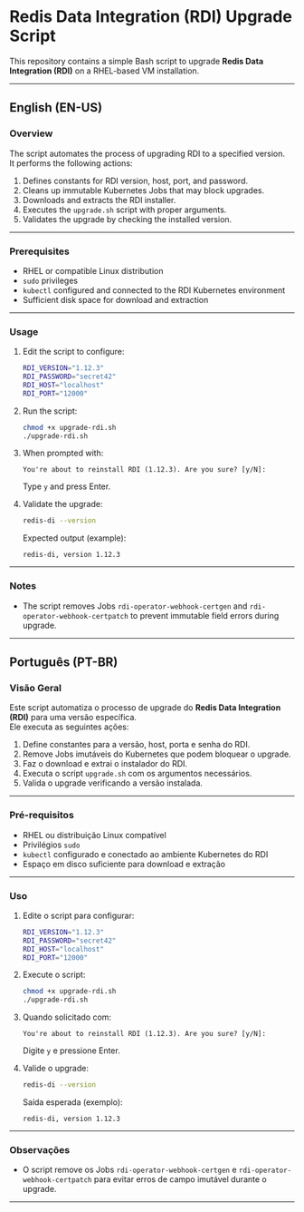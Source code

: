 # Redis Data Integration (RDI) Upgrade Script

This repository contains a simple Bash script to upgrade **Redis Data Integration (RDI)** on a RHEL-based VM installation.

---

## English (EN-US)

### Overview

The script automates the process of upgrading RDI to a specified version.  
It performs the following actions:

1. Defines constants for RDI version, host, port, and password.
2. Cleans up immutable Kubernetes Jobs that may block upgrades.
3. Downloads and extracts the RDI installer.
4. Executes the `upgrade.sh` script with proper arguments.
5. Validates the upgrade by checking the installed version.

---

### Prerequisites

- RHEL or compatible Linux distribution
- `sudo` privileges
- `kubectl` configured and connected to the RDI Kubernetes environment
- Sufficient disk space for download and extraction

---

### Usage

1. Edit the script to configure:

   ```bash
   RDI_VERSION="1.12.3"
   RDI_PASSWORD="secret42"
   RDI_HOST="localhost"
   RDI_PORT="12000"
   ```

2. Run the script:

   ```bash
   chmod +x upgrade-rdi.sh
   ./upgrade-rdi.sh
   ```

3. When prompted with:

   ```
   You're about to reinstall RDI (1.12.3). Are you sure? [y/N]:
   ```

   Type `y` and press Enter.

4. Validate the upgrade:

   ```bash
   redis-di --version
   ```

   Expected output (example):

   ```
   redis-di, version 1.12.3
   ```

---

### Notes

- The script removes Jobs `rdi-operator-webhook-certgen` and `rdi-operator-webhook-certpatch` to prevent immutable field errors during upgrade.

---

## Português (PT-BR)

### Visão Geral

Este script automatiza o processo de upgrade do **Redis Data Integration (RDI)** para uma versão específica.  
Ele executa as seguintes ações:

1. Define constantes para a versão, host, porta e senha do RDI.
2. Remove Jobs imutáveis do Kubernetes que podem bloquear o upgrade.
3. Faz o download e extrai o instalador do RDI.
4. Executa o script `upgrade.sh` com os argumentos necessários.
5. Valida o upgrade verificando a versão instalada.

---

### Pré-requisitos

- RHEL ou distribuição Linux compatível
- Privilégios `sudo`
- `kubectl` configurado e conectado ao ambiente Kubernetes do RDI
- Espaço em disco suficiente para download e extração

---

### Uso

1. Edite o script para configurar:

   ```bash
   RDI_VERSION="1.12.3"
   RDI_PASSWORD="secret42"
   RDI_HOST="localhost"
   RDI_PORT="12000"
   ```

2. Execute o script:

   ```bash
   chmod +x upgrade-rdi.sh
   ./upgrade-rdi.sh
   ```

3. Quando solicitado com:

   ```
   You're about to reinstall RDI (1.12.3). Are you sure? [y/N]:
   ```

   Digite `y` e pressione Enter.

4. Valide o upgrade:

   ```bash
   redis-di --version
   ```

   Saída esperada (exemplo):

   ```
   redis-di, version 1.12.3
   ```

---

### Observações

- O script remove os Jobs `rdi-operator-webhook-certgen` e `rdi-operator-webhook-certpatch` para evitar erros de campo imutável durante o upgrade.

---
